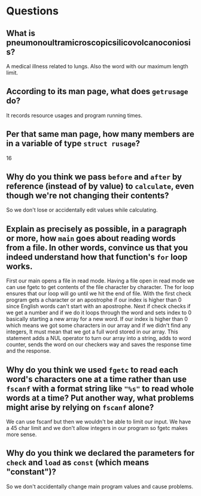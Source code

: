 # Questions

## What is pneumonoultramicroscopicsilicovolcanoconiosis?

A medical illness related to lungs. Also the word with our maximum length limit.

## According to its man page, what does `getrusage` do?

It records resource usages and program running times.

## Per that same man page, how many members are in a variable of type `struct rusage`?

16

## Why do you think we pass `before` and `after` by reference (instead of by value) to `calculate`, even though we're not changing their contents?

So we don't lose or accidentally edit values while calculating.

## Explain as precisely as possible, in a paragraph or more, how `main` goes about reading words from a file. In other words, convince us that you indeed understand how that function's `for` loop works.

First our main opens a file in read mode. Having a file open in read mode we can use fgetc to get contents of the file character by character. The for loop ensures that our loop will go until we hit the end of file. With the first check program gets
a character or an apostrophe if our index is higher than 0 since English words can't start with an apostrophe. Next if check checks if we get a number and if we do it loops through the word and sets index to 0 basically starting a new array for a new
word. If our index is higher than 0 which means we got some characters in our array and if we didn't find any integers, It must mean that we got a full word stored in our array. This statement adds a NUL operator to turn our array into a string,
adds to word counter, sends the word on our checkers way and saves the response time and the response.

## Why do you think we used `fgetc` to read each word's characters one at a time rather than use `fscanf` with a format string like `"%s"` to read whole words at a time? Put another way, what problems might arise by relying on `fscanf` alone?

We can use fscanf but then we wouldn't be able to limit our input. We have a 45 char limit and we don't allow integers in our program so fgetc makes more sense.

## Why do you think we declared the parameters for `check` and `load` as `const` (which means "constant")?

So we don't accidentally change main program values and cause problems.
